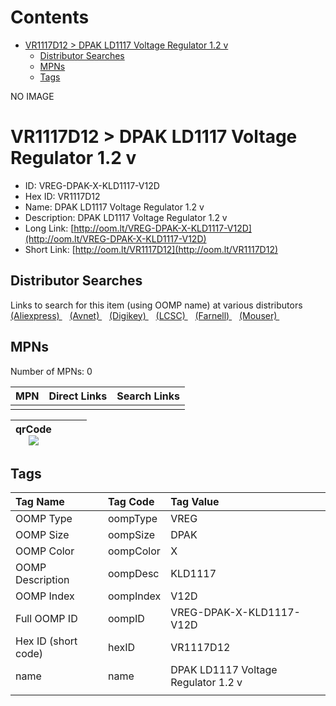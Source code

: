 



Contents
========

* [VR1117D12 > DPAK LD1117 Voltage Regulator 1.2 v](#vr1117d12--dpak-ld1117-voltage-regulator-12-v)
	* [Distributor Searches](#distributor-searches)
	* [MPNs](#mpns)
	* [Tags](#tags)
  
NO IMAGE  
# VR1117D12 > DPAK LD1117 Voltage Regulator 1.2 v

- ID: VREG-DPAK-X-KLD1117-V12D
- Hex ID: VR1117D12
- Name: DPAK LD1117 Voltage Regulator 1.2 v
- Description: DPAK LD1117 Voltage Regulator 1.2 v
- Long Link: [http://oom.lt/VREG-DPAK-X-KLD1117-V12D](http://oom.lt/VREG-DPAK-X-KLD1117-V12D)
- Short Link: [http://oom.lt/VR1117D12](http://oom.lt/VR1117D12)

## Distributor Searches
  
Links to search for this item (using OOMP name) at various distributors  
[(Aliexpress) ](https://www.aliexpress.com/wholesale?SearchText=1117DPAK+LD1117+Voltage+Regulator+1.2+v)&nbsp;&nbsp;&nbsp;[(Avnet) ](https://www.avnet.com/shop/us/search/DPAK+LD1117+Voltage+Regulator+1.2+v)&nbsp;&nbsp;&nbsp;[(Digikey) ](https://www.digikey.co.uk/en/products/result?s=DPAK+LD1117+Voltage+Regulator+1.2+v)&nbsp;&nbsp;&nbsp;[(LCSC) ](https://www.lcsc.com/search?q=DPAK+LD1117+Voltage+Regulator+1.2+v)&nbsp;&nbsp;&nbsp;[(Farnell) ](https://uk.farnell.com/search?st=DPAK+LD1117+Voltage+Regulator+1.2+v)&nbsp;&nbsp;&nbsp;[(Mouser) ](https://www.mouser.com/c/?q=DPAK+LD1117+Voltage+Regulator+1.2+v)&nbsp;&nbsp;&nbsp;
## MPNs
  
Number of MPNs: 0  

|MPN|Direct Links|Search Links|
| :--- | :--- | :--- |
||||
  

|qrCode<br>[![](https://raw.githubusercontent.com/oomlout/oomlout_OOMP_parts_V2/main/VREG/DPAK/X/KLD1117/V12D/qrCode_140.png)](https://github.com/oomlout/oomlout_OOMP_parts_V2/tree/main/VREG/DPAK/X/KLD1117/V12D/qrCode.png)||||
| :---: | :---: | :---: | :---: |

## Tags
  

|Tag Name|Tag Code|Tag Value|
| :--- | :--- | :--- |
|OOMP Type|oompType|VREG|
|OOMP Size|oompSize|DPAK|
|OOMP Color|oompColor|X|
|OOMP Description|oompDesc|KLD1117|
|OOMP Index|oompIndex|V12D|
|Full OOMP ID|oompID|VREG-DPAK-X-KLD1117-V12D|
|Hex ID (short code)|hexID|VR1117D12|
|name|name|DPAK LD1117 Voltage Regulator 1.2 v|
||||
